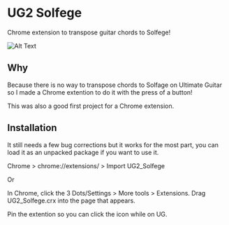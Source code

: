 # UG2 Solfege

Chrome extension to transpose guitar chords to Solfege!

![Alt Text](https://media.giphy.com/media/dk2JTfeNICyHJmseiZ/giphy.gif)

## Why

Because there is no way to transpose chords to Solfage on Ultimate Guitar so I made a Chrome extention to do it with the press of a button!

This was also a good first project for a Chrome extension.

## Installation

It still needs a few bug corrections but it works for the most part, you can load it as an unpacked package if you want to use it.

Chrome > chrome://extensions/ > Import UG2_Solfege

Or

In Chrome, click the 3 Dots/Settings > More tools > Extensions. Drag UG2_Solfege.crx into the page that appears.

Pin the extention so you can click the icon while on UG.
